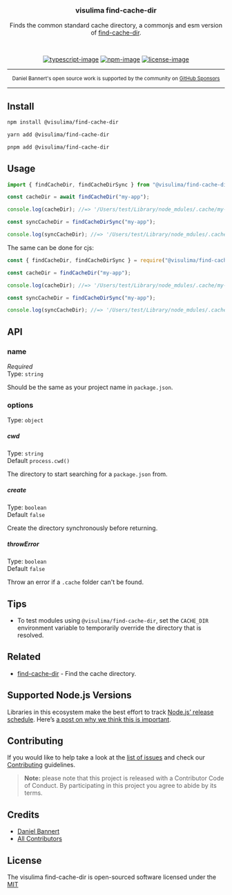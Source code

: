 <div align="center">
  <h3>visulima find-cache-dir</h3>
  <p>
  Finds the common standard cache directory, a commonjs and esm version of <a href="https://github.com/sindresorhus/find-cache-dir"> find-cache-dir</a>.
  </p>
</div>

<br />

<div align="center">

[![typescript-image]][typescript-url] [![npm-image]][npm-url] [![license-image]][license-url]

</div>

---

<div align="center">
    <p>
        <sup>
            Daniel Bannert's open source work is supported by the community on <a href="https://github.com/sponsors/prisis">GitHub Sponsors</a>
        </sup>
    </p>
</div>

---

## Install

```sh
npm install @visulima/find-cache-dir
```

```sh
yarn add @visulima/find-cache-dir
```

```sh
pnpm add @visulima/find-cache-dir
```

## Usage

```typescript
import { findCacheDir, findCacheDirSync } from "@visulima/find-cache-dir";

const cacheDir = await findCacheDir("my-app");

console.log(cacheDir); //=> '/Users/test/Library/node_mdules/.cache/my-app'

const syncCacheDir = findCacheDirSync("my-app");

console.log(syncCacheDir); //=> '/Users/test/Library/node_mdules/.cache/my-app'
```

The same can be done for cjs:

```javascript
const { findCacheDir, findCacheDirSync } = require("@visulima/find-cache-dir");

const cacheDir = findCacheDir("my-app");

console.log(cacheDir); //=> '/Users/test/Library/node_mdules/.cache/my-app'

const syncCacheDir = findCacheDirSync("my-app");

console.log(syncCacheDir); //=> '/Users/test/Library/node_mdules/.cache/my-app'
```

## API

### name

_Required_\
Type: `string`

Should be the same as your project name in `package.json`.

### options

Type: `object`

##### cwd

Type: `string`\
Default `process.cwd()`

The directory to start searching for a `package.json` from.

##### create

Type: `boolean`\
Default `false`

Create the directory synchronously before returning.

##### throwError

Type: `boolean`\
Default `false`

Throw an error if a `.cache` folder can't be found.

## Tips

- To test modules using `@visulima/find-cache-dir`, set the `CACHE_DIR` environment variable to temporarily override the directory that is resolved.

## Related

- [find-cache-dir](https://github.com/sindresorhus/find-cache-dir) - Find the cache directory.

## Supported Node.js Versions

Libraries in this ecosystem make the best effort to track [Node.js’ release schedule](https://github.com/nodejs/release#release-schedule).
Here’s [a post on why we think this is important](https://medium.com/the-node-js-collection/maintainers-should-consider-following-node-js-release-schedule-ab08ed4de71a).

## Contributing

If you would like to help take a look at the [list of issues](https://github.com/visulima/visulima/issues) and check our [Contributing](.github/CONTRIBUTING.md) guidelines.

> **Note:** please note that this project is released with a Contributor Code of Conduct. By participating in this project you agree to abide by its terms.

## Credits

- [Daniel Bannert](https://github.com/prisis)
- [All Contributors](https://github.com/visulima/visulima/graphs/contributors)

## License

The visulima find-cache-dir is open-sourced software licensed under the [MIT][license-url]

[typescript-image]: https://img.shields.io/badge/Typescript-294E80.svg?style=for-the-badge&logo=typescript
[typescript-url]: "typescript"
[license-image]: https://img.shields.io/npm/l/@visulima/find-cache-dir?color=blueviolet&style=for-the-badge
[license-url]: LICENSE.md "license"
[npm-image]: https://img.shields.io/npm/v/@visulima/find-cache-dir/latest.svg?style=for-the-badge&logo=npm
[npm-url]: https://www.npmjs.com/package/@visulima/find-cache-dir/v/latest "npm"
